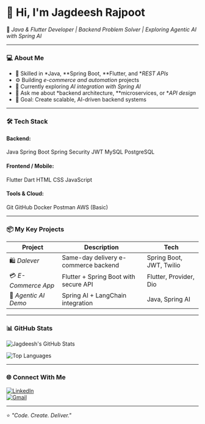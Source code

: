 # 👋 Hi, I'm Jagdeesh Rajpoot  

🚀 *Java & Flutter Developer | Backend Problem Solver | Exploring Agentic AI with Spring AI*

---

### 💻 About Me
- 🧠 Skilled in *Java, **Spring Boot, **Flutter, and **REST APIs*
- ⚙️ Building *e-commerce and automation* projects
- 🌱 Currently exploring *AI integration with Spring AI*
- 💬 Ask me about *backend architecture, **microservices, or **API design*
- 🎯 Goal: Create scalable, AI-driven backend systems

---

### 🛠️ Tech Stack
#### Backend:
Java Spring Boot Spring Security JWT MySQL PostgreSQL  
#### Frontend / Mobile:
Flutter Dart HTML CSS JavaScript  
#### Tools & Cloud:
Git GitHub Docker Postman AWS (Basic)  

---

### 📦 My Key Projects
| Project | Description | Tech |
|----------|--------------|------|
| 🛍️ *Dalever* | Same-day delivery e-commerce backend | Spring Boot, JWT, Twilio |
| 💳 *E-Commerce App* | Flutter + Spring Boot with secure API | Flutter, Provider, Dio |
| 🤖 *Agentic AI Demo* | Spring AI + LangChain integration | Java, Spring AI |

---

### 📊 GitHub Stats
![Jagdeesh's GitHub Stats](https://github-readme-stats.vercel.app/api?username=jagdeeshrajpoot&show_icons=true&theme=radical)

![Top Languages](https://github-readme-stats.vercel.app/api/top-langs/?username=jagdeeshrajpoot&layout=compact&theme=radical)

---

### 🌐 Connect With Me
[![LinkedIn](https://img.shields.io/badge/LinkedIn-blue?logo=linkedin&logoColor=white)](https://linkedin.com/in/jagdeeshrajpoot)  
[![Gmail](https://img.shields.io/badge/Gmail-red?logo=gmail&logoColor=white)](mailto:jagdeeshrajpoot@gmail.com)

---
⭐ *"Code. Create. Deliver."*